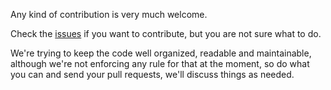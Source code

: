 Any kind of contribution is very much welcome.

Check the [issues](https://github.com/agrande/lba2remake/issues?q=is%3Aissue+is%3Aopen+label%3A%22help+wanted%22) if you want to contribute, but you are not sure what to do.

We're trying to keep the code well organized, readable and maintainable, although we're not enforcing any rule for that at the moment, so do what you can and send your pull requests, we'll discuss things as needed.

